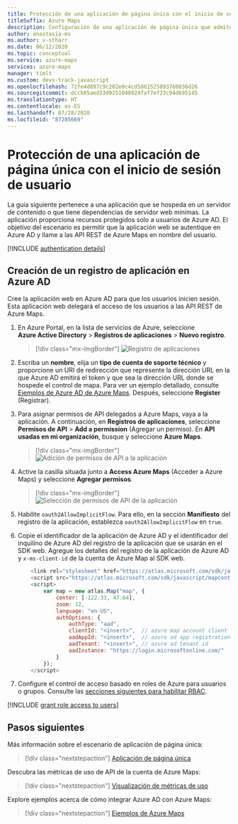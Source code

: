 ```yaml
---
title: Protección de una aplicación de página única con el inicio de sesión de usuario
titleSuffix: Azure Maps
description: Configuración de una aplicación de página única que admite el inicio de sesión único de Azure AD con el SDK web de Azure Maps.
author: anastasia-ms
ms.author: v-stharr
ms.date: 06/12/2020
ms.topic: conceptual
ms.service: azure-maps
services: azure-maps
manager: timlt
ms.custom: devx-track-javascript
ms.openlocfilehash: 72fe4d897c9c202e0c4cd5861525093760036d26
ms.sourcegitcommit: dccb85aed33d9251048024faf7ef23c94d695145
ms.translationtype: HT
ms.contentlocale: es-ES
ms.lasthandoff: 07/28/2020
ms.locfileid: "87285669"
---
```

# <a name="secure-a-single-page-application-with-user-sign-in"></a>Protección de una aplicación de página única con el inicio de sesión de usuario

La guía siguiente pertenece a una aplicación que se hospeda en un servidor de contenido o que tiene dependencias de servidor web mínimas. La aplicación proporciona recursos protegidos solo a usuarios de Azure AD. El objetivo del escenario es permitir que la aplicación web se autentique en Azure AD y llame a las API REST de Azure Maps en nombre del usuario.

[!INCLUDE [authentication details](./includes/view-authentication-details.md)]

## <a name="create-an-application-registration-in-azure-ad"></a>Creación de un registro de aplicación en Azure AD

Cree la aplicación web en Azure AD para que los usuarios inicien sesión. Esta aplicación web delegará el acceso de los usuarios a las API REST de Azure Maps.

1. En Azure Portal, en la lista de servicios de Azure, seleccione **Azure Active Directory** > **Registros de aplicaciones** > **Nuevo registro**.  

    > [!div class="mx-imgBorder"]
    > ![Registro de aplicaciones](./media/how-to-manage-authentication/app-registration.png)

2. Escriba un **nombre**, elija un **tipo de cuenta de soporte técnico** y proporcione un URI de redirección que represente la dirección URL en la que Azure AD emitirá el token y que sea la dirección URL donde se hospede el control de mapa. Para ver un ejemplo detallado, consulte [Ejemplos de Azure AD de Azure Maps](https://github.com/Azure-Samples/Azure-Maps-AzureAD-Samples/tree/master/src/ImplicitGrant). Después, seleccione **Register** (Registrar).  

3. Para asignar permisos de API delegados a Azure Maps, vaya a la aplicación. A continuación, en **Registros de aplicaciones**, seleccione **Permisos de API** > **Add a permission** (Agregar un permiso). En **API usadas en mi organización**, busque y seleccione **Azure Maps**.

    > [!div class="mx-imgBorder"]
    > ![Adición de permisos de API a la aplicación](./media/how-to-manage-authentication/app-permissions.png)

4. Active la casilla situada junto a **Access Azure Maps** (Acceder a Azure Maps) y seleccione **Agregar permisos**.

    > [!div class="mx-imgBorder"]
    > ![Selección de permisos de API de la aplicación](./media/how-to-manage-authentication/select-app-permissions.png)

5. Habilite `oauth2AllowImplicitFlow`. Para ello, en la sección **Manifiesto** del registro de la aplicación, establezca `oauth2AllowImplicitFlow` en `true`.

6. Copie el identificador de la aplicación de Azure AD y el identificador del inquilino de Azure AD del registro de la aplicación que se usarán en el SDK web. Agregue los detalles del registro de la aplicación de Azure AD y `x-ms-client-id` de la cuenta de Azure Map al SDK web.

    ```javascript
        <link rel="stylesheet" href="https://atlas.microsoft.com/sdk/javascript/mapcontrol/2/atlas.min.css" type="text/css" />
        <script src="https://atlas.microsoft.com/sdk/javascript/mapcontrol/2/atlas.min.js" />
        <script>
            var map = new atlas.Map("map", {
                center: [-122.33, 47.64],
                zoom: 12,
                language: "en-US",
                authOptions: {
                    authType: "aad",
                    clientId: "<insert>",  // azure map account client id
                    aadAppId: "<insert>",  // azure ad app registration id
                    aadTenant: "<insert>", // azure ad tenant id
                    aadInstance: "https://login.microsoftonline.com/"
                }
            });
        </script>   
    ```

7. Configure el control de acceso basado en roles de Azure para usuarios o grupos. Consulte las [secciones siguientes para habilitar RBAC](#grant-role-based-access-for-users-to-azure-maps).
   
[!INCLUDE [grant role access to users](./includes/grant-rbac-users.md)]

## <a name="next-steps"></a>Pasos siguientes

Más información sobre el escenario de aplicación de página única:
> [!div class="nextstepaction"]
> [Aplicación de página única](https://docs.microsoft.com/azure/active-directory/develop/scenario-spa-overview)

Descubra las métricas de uso de API de la cuenta de Azure Maps:
> [!div class="nextstepaction"]
> [Visualización de métricas de uso](how-to-view-api-usage.md)

Explore ejemplos acerca de cómo integrar Azure AD con Azure Maps:
> [!div class="nextstepaction"]
> [Ejemplos de Azure Maps](https://github.com/Azure-Samples/Azure-Maps-AzureAD-Samples/tree/master/src/ImplicitGrant)
